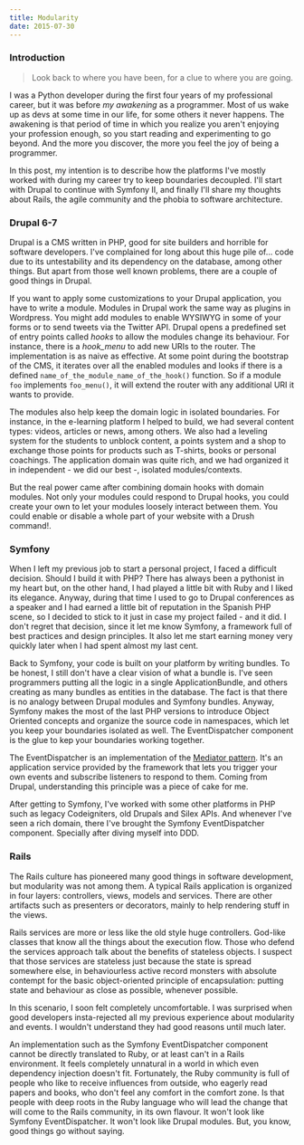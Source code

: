 ```yaml
---
title: Modularity
date: 2015-07-30
---
```



### Introduction

> Look back to where you have been, for a clue to where you are going.


I was a Python developer during the first four years of my professional career, but it was before _my awakening_ as a programmer. Most of us wake up as devs at some time in our life, for some others it never happens. The awakening is that period of time in which you realize you aren't enjoying your profession enough, so you start reading and experimenting to go beyond. And the more you discover, the more you feel the joy of being a programmer.

In this post, my intention is to describe how the platforms I've mostly worked with during my career try to keep boundaries decoupled. I'll start with Drupal to continue with Symfony II, and finally I'll share my thoughts about Rails, the agile community and the phobia to software architecture.

### Drupal 6-7

Drupal is a CMS written in PHP, good for site builders and horrible for software developers. I've complained for long about this huge pile of... code due to its untestability and its dependency on the database, among other things. But apart from those well known problems, there are a couple of good things in Drupal.

If you want to apply some customizations to your Drupal application, you have to write a module. Modules in Drupal work the same way as plugins in Wordpress. You might add modules to enable WYSIWYG in some of your forms or to send tweets via the Twitter API. Drupal opens a predefined set of entry points called *hooks* to allow the modules change its behaviour. For instance, there is a *hook_menu* to add new URIs to the router. The implementation is as naive as effective. At some point during the bootstrap of the CMS, it iterates over all the enabled modules and looks if there is a defined `name_of_the_module_name_of_the_hook()` function. So if a module `foo` implements `foo_menu()`, it will extend the router with any additional URI it wants to provide. 

The modules also help keep the domain logic in isolated boundaries. For instance, in the e-learning platform I helped to build, we had several content types: videos, articles or news, among others. We also had a leveling system for the students to unblock content, a points system and a shop to exchange those points for products such as T-shirts, books or personal coachings. The application domain was quite rich, and we had organized it in independent - we did our best -, isolated modules/contexts. 

But the real power came after combining domain hooks with domain modules. Not only your modules could respond to Drupal hooks, you could create your own to let your modules loosely interact between them. You could enable or disable a whole part of your website with a Drush command!.


### Symfony

When I left my previous job to start a personal project, I faced a difficult decision. Should I build it with PHP? There has always been a pythonist in my heart but, on the other hand, I had played a little bit with Ruby and I liked its elegance. Anyway, during that time I used to go to Drupal conferences as a speaker and I had earned a little bit of reputation in the Spanish PHP scene, so I decided to stick to it just in case my project failed - and it did. I don't regret that decision, since it let me know Symfony, a framework full of best practices and design principles. It also let me start earning money very quickly later when I had spent almost my last cent.

Back to Symfony, your code is built on your platform by writing bundles. To be honest, I still don't have a clear vision of what a bundle is. I've seen programmers putting all the logic in a single ApplicationBundle, and others creating as many bundles as entities in the database. The fact is that there is no analogy between Drupal modules and Symfony bundles. Anyway, Symfony makes the most of the last PHP versions to introduce Object Oriented concepts and organize the source code in namespaces, which let you keep your boundaries isolated as well. The EventDispatcher component is the glue to kep your boundaries working together.

The EventDispatcher is an implementation of the [Mediator pattern](http://c2.com/cgi/wiki?MediatorPattern). It's an application service provided by the framework that lets you trigger your own events and subscribe listeners to respond to them. Coming from Drupal, understanding this principle was a piece of cake for me.

After getting to Symfony, I've worked with some other platforms in PHP such as legacy Codeigniters, old Drupals and Silex APIs. And whenever I've seen a rich domain, there I've brought the Symfony EventDispatcher component. Specially after diving myself into DDD.


### Rails

The Rails culture has pioneered many good things in software development, but modularity was not among them. A typical Rails application is organized in four layers: controllers, views, models and services. There are other artifacts such as presenters or decorators, mainly to help rendering stuff in the views.

Rails services are more or less like the old style huge controllers. God-like classes that know all the things about the execution flow. Those who defend the services approach talk about the benefits of stateless objects. I suspect that those services are stateless just because the state is spread somewhere else, in behaviourless active record monsters with absolute contempt for the basic object-oriented principle of encapsulation: putting state and behaviour as close as possible, whenever possible.

In this scenario, I soon felt completely uncomfortable. I was surprised when good developers insta-rejected all my previous experience about modularity and events. I wouldn't understand they had good reasons until much later. 

An implementation such as the Symfony EventDispatcher component cannot be directly translated to Ruby, or at least can't in a Rails environment. It feels completely unnatural in a world in which even dependency injection doesn't fit. Fortunately, the Ruby community is full of people who like to receive influences from outside, who eagerly read papers and books, who don't feel any comfort in the comfort zone. Is that people with deep roots in the Ruby language who will lead the change that will come to the Rails community, in its own flavour. It won't look like Symfony EventDispatcher. It won't look like Drupal modules. But, you know, good things go without saying.
